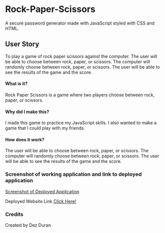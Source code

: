 # Rock-Paper-Scissors
A secure password generator made with JavaScript styled with CSS and HTML.

## User Story
To play  a  game of rock paper scissors against the computer. The user will be able to choose between rock, paper, or scissors. The computer will randomly choose between rock, paper, or scissors. The user will be able to see the results of the game and the score.

#### What is it?
Rock Paper Scissors is a game where two players choose between rock, paper, or scissors. 
#### Why did I make this?
I made this game to practice my JavaScript skills. I also wanted to make a game that I could play with my friends.

#### How does it work?
The user will be able to choose between rock, paper, or scissors. The computer will randomly choose between rock, paper, or scissors. The user will be able to see the results of the game and the score.

### Screenshot of working application and link to deployed application
[Screenshot of Deployed Application](./assets/Dep.jpg)

Deployed Website Link [Click Here!](http://127.0.0.1:5501/index.html)

### Credits
Created by Dez Duran
